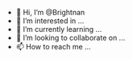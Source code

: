 - 👋 Hi, I’m @Brightnan
- 👀 I’m interested in ...
- 🌱 I’m currently learning ...
- 💞️ I’m looking to collaborate on ...
- 📫 How to reach me ...

<!---
Brightnan/Brightnan is a ✨ special ✨ repository because its `README.md` (this file) appears on your GitHub profile.
You can click the Preview link to take a look at your changes.
--->
